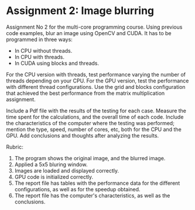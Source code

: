 # Assignment 2: Image blurring

Assignment No 2 for the multi-core programming course. Using previous code examples, blur an image using OpenCV and CUDA. It has to be programmed in three ways:

- In CPU without threads.
- In CPU with threads.
- In CUDA using blocks and threads.

For the CPU version with threads, test performance varying the number of threads depending on your CPU. For the GPU version, test the performance with different thread configurations. Use the grid and blocks configuration that achieved the best performance from the matrix multiplication assignment.

Include a Pdf file with the results of the testing for each case. Measure the time spent for the calculations, and the overall time of each code. Include the characteristics of the computer where the testing was performed; mention the type, speed, number of cores, etc, both for the CPU and the GPU. Add conclusions and thoughts after analyzing the results.

Rubric:

1. The program shows the original image, and the blurred image.
2. Applied a 5x5 bluring window.
3. Images are loaded and displayed correctly.
4. GPU code is initialized correctly.
5. The report file has tables with the performance data for the different configurations, as well as for the speedup obtained.
6. The report file has the computer's characteristics, as well as the conclusions.
